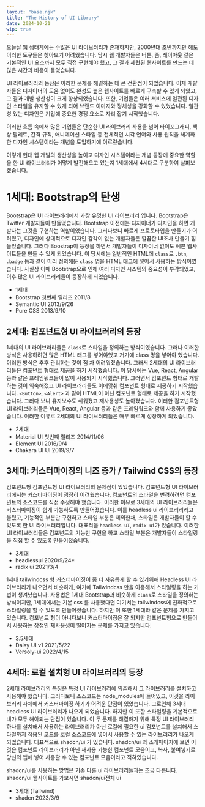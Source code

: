 ```yaml
---
layout: "base.njk"
title: "The History of UI Library"
date: 2024-10-21
wip: true
---
```


오늘날 웹 생태계에는 수많은 UI 라이브러리가 존재하지만, 2000년대 초반까지만 해도 이러한 도구들은 찾아보기 어려웠습니다.
당시 웹 개발자들은 버튼, 폼, 레이아웃 같은 기본적인 UI 요소까지 모두 직접 구현해야 했고, 그 결과 세련된 웹사이트를 만드는 데 많은 시간과 비용이 들었습니다.

UI 라이브러리의 등장은 이러한 문제를 해결하는 데 큰 전환점이 되었습니다.
이제 개발자들은 디자이너의 도움 없이도 완성도 높은 웹사이트를 빠르게 구축할 수 있게 되었고, 그 결과 개발 생산성이 크게 향상되었습니다.
또한, 기업들은 여러 서비스에 일관된 디자인 스타일을 유지할 수 있게 되어 브랜드 이미지와 정체성을 강화할 수 있었습니다. 일관성 있는 디자인은 기업에 중요한 경쟁 요소로 자리 잡기 시작했습니다.

이러한 흐름 속에서 많은 기업들은 단순한 UI 라이브러리 사용을 넘어 타이포그래피, 색상 팔레트, 간격 규칙, 애니메이션 스타일 등 전체적인 시각 언어와 사용 원칙을 체계화한 디자인 시스템이라는 개념을 도입하기에 이르렀습니다.

이렇게 현대 웹 개발의 생산성을 높이고 디자인 시스템이라는 개념 등장에 중요한 역할을 한 UI 라이브러리가 어떻게 발전해오고 있는지 1세대에서 4세대로 구분하여 살펴보겠습니다.

# 1세대: Bootstrap의 탄생

Bootstrap은 UI 라이브러리에서 가장 유명한 UI 라이브러리 입니다. Bootstrap은 Twitter 개발자들이 만들었습니다. Bootstrap 이전에는 디자이너가 디자인을 하면 개발자는 그것을 구현하는 역할이었습니다. 그러다보니 빠르게 프로토타입을 만들기가 어려웠고, 디자인에 상대적으로 디자인 감각이 없는 개발자들은 깔끔한 UI조차 만들기 힘들었습니다. 그러다 Boostrap이 등장을 하면서 개발자들이 디자이너 없이도 예쁜 웹사이트들을 만들 수 있게 되었습니다.
이 당시에는 일반적인 HTML에 `class`로 `.btn`, `.badge` 등과 같이 미리 정의해둔 `class` 명을 HTML 태그에 넣어서 사용하는 방식이였습니다.
사실상 이때 Bootstrap으로 인해 여러 디자인 시스템의 중요성이 부각되었고, 이후 많은 UI 라이브러리들이 등장하게 되었습니다.

- 1세대
- Bootstrap 첫번째 릴리즈 2011/8
- Semantic UI 2013/9/26
- Pure CSS 2013/9/10

## 2세대: 컴포넌트형 UI 라이브러리의 등장

1세대의 UI 라이브러리들은 `class`로 스타일을 정의하는 방식이였습니다. 그러나 이러한 방식은 사용하려면 많은 HTML 태그를 넣어야했고 거기에 class 명을 넣어야 했습니다. 이러한 방식은 추후 관리하는 것이 점 차 어려워졌습니다.
그래서 2세대의 UI 라이브러리들은 컴포넌트 형태로 제공을 하기 시작했습니다. 이 당시에는 Vue, React, Angular 등과 같은 프레임워크들이 많이 사용되기 시작했습니다.
그러면서 컴포넌트 형태로 개발하는 것이 익숙해졌고 UI 라이브러리들도 이에맞춰 컴포넌트 형태로 제공하기 시작했습니다. `<Button>`, `<Alert>` 과 같이 HTML이 아닌 컴포넌트 형태로 제공을 하기 시작했습니다.
그러다 보니 유지보수도 쉬워졌고 재사용성도 높아졌습니다. 이러한 컴포넌트형 UI 라이브러리들은 Vue, React, Angular 등과 같은 프레임워크와 함께 사용하기 좋았습니다. 이러한 이유로 2세대의 UI 라이브러리들은 매우 빠르게 성장하게 되었습니다.

- 2세대
- Material UI 첫번째 릴리즈 2014/11/06
- Element UI 2016/9/4
- Chakara UI UI 2019/9/7

## 3세대: 커스터마이징의 니즈 증가 / Tailwind CSS의 등장

컴포넌트형
컴포넌트형 UI 라이브러리의 문제점이 있었습니다. 컴포넌트형 UI 라이브러리에서는 커스터마이징이 굉장히 어려웠습니다. 컴포넌트의 스타일을 변경하려면 컴포넌트의 소스코드를 직접 수정해야 했습니다. 
이러한 이유로 3세대의 UI 라이브러리들은 커스터마이징이 쉽게 가능하도록 만들어졌습니다. 이를 headless ui 라이브러리라고 불렸고, 기능적인 부분만 구현하고 스타일 부분은 제외한채, 스타일은 개발자들이 할 수있도록 한 UI 라이브러리입니다.
 대표적을 `headless UI`, `radix ui`가 있습니다. 이러한 UI 라이브러리들은 컴포넌트의 기능만 구현을 하고 스타일 부분은
개발자들이 스타일링을 직접 할 수 있도록 만들어졌습니다.

- 3세대
- headlessui 2020/9/24*
- radix ui  2021/3/4

1세대 tailwindcss 형
커스터마이징이 좀 더 자유롭게 할 수 있기위해 Headless UI 라이브러리가 나오면서 비슷하게, 여기에 Tailwindcss 만을 이용해서 스타일링을 하는 기법이 생겨났습니다. 
사용법은 1세대 Bootstrap과 비슷하게 `class`로 스타일을 정의하는 방식이지만, 1세대에서는 기본 css 를 사용했다면 여기서는 tailwindcss에 친화적으로 스타일링을 할 수 있도록 만들어졌습니다.
하지만 이 또한 1세대와 같은 문제를 가지고 있습니다. 컴포넌트 형이 아니다보니 커스터마이징은 잘 되지만 컴포넌트형으로 만들어서 사용하는 장점인 재사용성이 떨어지는 문제를 가지고 있습니다.

- 3.5세대
- Daisy UI v1 2021/5/22
- Versoly-ui 2022/4/15

## 4세대: 로컬 설치형 UI 라이브러리의 등장

2세대 라이브러리의 특징은 특정 UI 라이브러리에 의존해서 그 라이브러리를 설치하고 사용해야 했습니다. 그러다보니 소스코드는 node_modules에 들어있고, 이것을 라이브러리 자체에서 커스터마이징 하기가 어려운 단점이 있었습니다. 그로인해 3세대 headless UI 라이브러리가 나오게 되었습니다. 하지만 이 또한 스타일링을 기본적으로 내가 모두 해야되는 단점이 있습니다.
이 두 문제를 해결하기 위해 특정 UI 라이브러리 하나를 설치해서 사용하는 라이브러리가 아닌 로컬에 필요한 ui 컴포넌트를 설치해서 스타일까지 적용된 코드를 로컬 소스코드에 넣어서 사용할 수 있는 라이브러리가 나오게 되었습니다. 대표적으로 shadcn/ui 가 있습니다. shadcn/ui 의 소개페이지에 보면 이것은 컴포넌트 라이브러리가 아닌 재사용 가능한 컴포넌트 모음이고, 복사, 붙여넣기로 당신의 앱에 넣어 사용할 수 있는 컴포넌트 모음이라고 적혀있습니다.

shadcn/ui를 사용하는 방법은 기존 다른 ui 라이브러리들과는 조금 다릅니다. shadcn/ui 웹사이트를 가보시면 shadcn/ui전체 ui

- 3세대 (Tailwind)
- shadcn 2023/3/9